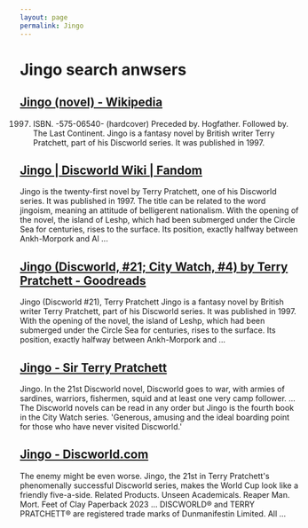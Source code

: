 ```yaml
---
layout: page
permalink: Jingo
---
```


# Jingo search anwsers

## [Jingo (novel) - Wikipedia](https://en.wikipedia.org/wiki/Jingo_(novel))

1997. ISBN. -575-06540- (hardcover) Preceded by. Hogfather. Followed by. The Last Continent. Jingo is a fantasy novel by British writer Terry Pratchett, part of his Discworld series. It was published in 1997.

## [Jingo | Discworld Wiki | Fandom](https://discworld.fandom.com/wiki/Jingo)

Jingo is the twenty-first novel by Terry Pratchett, one of his Discworld series. It was published in 1997. The title can be related to the word jingoism, meaning an attitude of belligerent nationalism. With the opening of the novel, the island of Leshp, which had been submerged under the Circle Sea for centuries, rises to the surface. Its position, exactly halfway between Ankh-Morpork and Al ...

## [Jingo (Discworld, #21; City Watch, #4) by Terry Pratchett - Goodreads](https://www.goodreads.com/book/show/47990.Jingo)

Jingo (Discworld #21), Terry Pratchett Jingo is a fantasy novel by British writer Terry Pratchett, part of his Discworld series. It was published in 1997. With the opening of the novel, the island of Leshp, which had been submerged under the Circle Sea for centuries, rises to the surface. Its position, exactly halfway between Ankh-Morpork and ...

## [Jingo - Sir Terry Pratchett](https://www.terrypratchettbooks.com/books/jingo/)

Jingo. In the 21st Discworld novel, Discworld goes to war, with armies of sardines, warriors, fishermen, squid and at least one very camp follower. ... The Discworld novels can be read in any order but Jingo is the fourth book in the City Watch series. 'Generous, amusing and the ideal boarding point for those who have never visited Discworld.'

## [Jingo - Discworld.com](https://discworld.com/products/books/jingo/)

The enemy might be even worse. Jingo, the 21st in Terry Pratchett's phenomenally successful Discworld series, makes the World Cup look like a friendly five-a-side. Related Products. Unseen Academicals. Reaper Man. Mort. Feet of Clay Paperback 2023 ... DISCWORLD® and TERRY PRATCHETT® are registered trade marks of Dunmanifestin Limited. All ...
